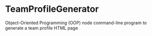 # TeamProfileGenerator
Object-Oriented Programming (OOP) node command-line program to generate a team profile HTML page
